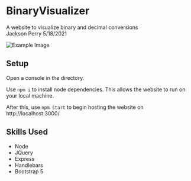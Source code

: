 # BinaryVisualizer
A website to visualize binary and decimal conversions  
Jackson Perry 5/18/2021  

![Example Image](https://i.imgur.com/54JDyyn.png)
## Setup  
Open a console in the directory. 

Use `npm i` to install node dependencies. This allows the website to run on your local machine.

After this, use `npm start` to begin hosting the website on http://localhost:3000/

## Skills Used
- Node
- JQuery
- Express
- Handlebars
- Bootstrap 5
